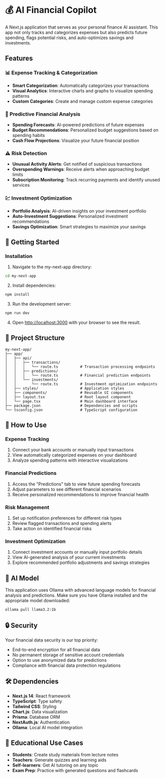 # 💰 AI Financial Copilot

A Next.js application that serves as your personal finance AI assistant. This app not only tracks and categorizes expenses but also predicts future spending, flags potential risks, and auto-optimizes savings and investments.

## Features

### 📊 Expense Tracking & Categorization
- **Smart Categorization**: Automatically categorizes your transactions
- **Visual Analytics**: Interactive charts and graphs to visualize spending patterns
- **Custom Categories**: Create and manage custom expense categories

### 🔮 Predictive Financial Analysis
- **Spending Forecasts**: AI-powered predictions of future expenses
- **Budget Recommendations**: Personalized budget suggestions based on spending habits
- **Cash Flow Projections**: Visualize your future financial position

### ⚠️ Risk Detection
- **Unusual Activity Alerts**: Get notified of suspicious transactions
- **Overspending Warnings**: Receive alerts when approaching budget limits
- **Subscription Monitoring**: Track recurring payments and identify unused services

### 💹 Investment Optimization
- **Portfolio Analysis**: AI-driven insights on your investment portfolio
- **Auto-Investment Suggestions**: Personalized investment recommendations
- **Savings Optimization**: Smart strategies to maximize your savings

## 🚀 Getting Started

### Installation

1. Navigate to the my-next-app directory:
```bash
cd my-next-app
```

2. Install dependencies:
```bash
npm install
```

3. Run the development server:
```bash
npm run dev
```

4. Open [http://localhost:3000](http://localhost:3000) with your browser to see the result.

## 📁 Project Structure

```
my-next-app/
├── app/
│   ├── api/
│   │   ├── transactions/
│   │   │   └── route.ts          # Transaction processing endpoints
│   │   ├── predictions/
│   │   │   └── route.ts          # Financial prediction endpoints
│   │   └── investments/
│   │       └── route.ts          # Investment optimization endpoints
│   ├── styles/                   # Application styles
│   ├── components/               # Reusable UI components
│   ├── layout.tsx                # Root layout component
│   └── page.tsx                  # Main dashboard interface
├── package.json                  # Dependencies and scripts
└── tsconfig.json                 # TypeScript configuration
```

## 🎯 How to Use

### Expense Tracking
1. Connect your bank accounts or manually input transactions
2. View automatically categorized expenses on your dashboard
3. Analyze spending patterns with interactive visualizations

### Financial Predictions
1. Access the "Predictions" tab to view future spending forecasts
2. Adjust parameters to see different financial scenarios
3. Receive personalized recommendations to improve financial health

### Risk Management
1. Set up notification preferences for different risk types
2. Review flagged transactions and spending alerts
3. Take action on identified financial risks

### Investment Optimization
1. Connect investment accounts or manually input portfolio details
2. View AI-generated analysis of your current investments
3. Explore recommended portfolio adjustments and savings strategies

## 🤖 AI Model

This application uses Ollama with advanced language models for financial analysis and predictions. Make sure you have Ollama installed and the appropriate model downloaded:

```bash
ollama pull llama3.2:1b
```

## 🔒 Security

Your financial data security is our top priority:
- End-to-end encryption for all financial data
- No permanent storage of sensitive account credentials
- Option to use anonymized data for predictions
- Compliance with financial data protection regulations

## 🛠 Dependencies

- **Next.js 14**: React framework
- **TypeScript**: Type safety
- **Tailwind CSS**: Styling
- **Chart.js**: Data visualization
- **Prisma**: Database ORM
- **NextAuth.js**: Authentication
- **Ollama**: Local AI model integration

## 📖 Educational Use Cases

- **Students**: Create study materials from lecture notes
- **Teachers**: Generate quizzes and learning aids
- **Self-learners**: Get AI tutoring on any topic
- **Exam Prep**: Practice with generated questions and flashcards